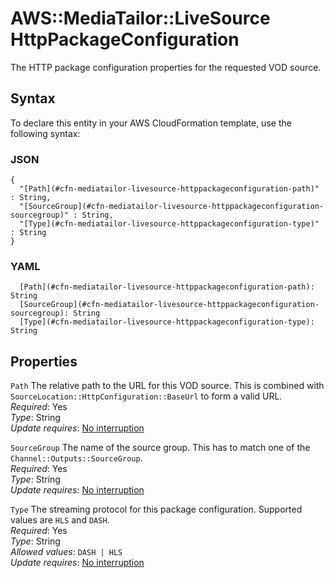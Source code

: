 # AWS::MediaTailor::LiveSource HttpPackageConfiguration<a name="aws-properties-mediatailor-livesource-httppackageconfiguration"></a>

The HTTP package configuration properties for the requested VOD source\.

## Syntax<a name="aws-properties-mediatailor-livesource-httppackageconfiguration-syntax"></a>

To declare this entity in your AWS CloudFormation template, use the following syntax:

### JSON<a name="aws-properties-mediatailor-livesource-httppackageconfiguration-syntax.json"></a>

```
{
  "[Path](#cfn-mediatailor-livesource-httppackageconfiguration-path)" : String,
  "[SourceGroup](#cfn-mediatailor-livesource-httppackageconfiguration-sourcegroup)" : String,
  "[Type](#cfn-mediatailor-livesource-httppackageconfiguration-type)" : String
}
```

### YAML<a name="aws-properties-mediatailor-livesource-httppackageconfiguration-syntax.yaml"></a>

```
  [Path](#cfn-mediatailor-livesource-httppackageconfiguration-path): String
  [SourceGroup](#cfn-mediatailor-livesource-httppackageconfiguration-sourcegroup): String
  [Type](#cfn-mediatailor-livesource-httppackageconfiguration-type): String
```

## Properties<a name="aws-properties-mediatailor-livesource-httppackageconfiguration-properties"></a>

`Path`  <a name="cfn-mediatailor-livesource-httppackageconfiguration-path"></a>
The relative path to the URL for this VOD source\. This is combined with `SourceLocation::HttpConfiguration::BaseUrl` to form a valid URL\.  
*Required*: Yes  
*Type*: String  
*Update requires*: [No interruption](https://docs.aws.amazon.com/AWSCloudFormation/latest/UserGuide/using-cfn-updating-stacks-update-behaviors.html#update-no-interrupt)

`SourceGroup`  <a name="cfn-mediatailor-livesource-httppackageconfiguration-sourcegroup"></a>
The name of the source group\. This has to match one of the `Channel::Outputs::SourceGroup`\.  
*Required*: Yes  
*Type*: String  
*Update requires*: [No interruption](https://docs.aws.amazon.com/AWSCloudFormation/latest/UserGuide/using-cfn-updating-stacks-update-behaviors.html#update-no-interrupt)

`Type`  <a name="cfn-mediatailor-livesource-httppackageconfiguration-type"></a>
The streaming protocol for this package configuration\. Supported values are `HLS` and `DASH`\.  
*Required*: Yes  
*Type*: String  
*Allowed values*: `DASH | HLS`  
*Update requires*: [No interruption](https://docs.aws.amazon.com/AWSCloudFormation/latest/UserGuide/using-cfn-updating-stacks-update-behaviors.html#update-no-interrupt)